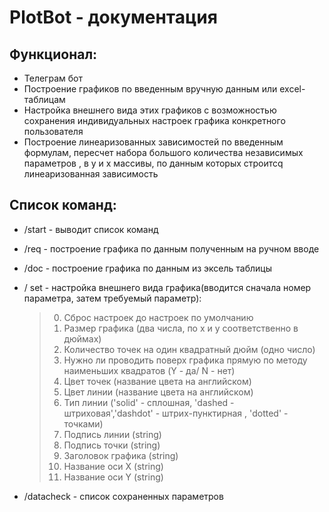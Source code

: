 # PlotBot - документация

## Функционал:
- Телеграм бот
- Построение графиков по введенным вручную данным или excel-таблицам
- Настройка внешнего вида этих графиков с возможностью сохранения индивидуальных настроек графика конкретного пользователя
- Построение линеаризованных зависимостей по введенным формулам, пересчет набора большого количества независимых параметров , в y и х массивы, по данным которых строитсq линеаризованная зависимость

## Список команд:
 - /start - выводит список команд

 - /req - построение графика по данным полученным на ручном вводе
 
 - /doc - построение графика по данным из эксель таблицы
 
- / set - настройка внешнего вида графика(вводится сначала номер параметра, затем требуемый параметр):

  >0. Сброс настроек до настроек по умолчанию
  >1. Размер графика (два числа, по х и y соответственно в дюймах)
  >2. Количество точек на один квадратный дюйм  (одно число)
  >3. Нужно ли проводить поверх графика прямую по методу наименьших квадратов (Y - да/ N - нет)
  >4. Цвет точек (название цвета на английском)
  >5. Цвет линии (название цвета на английском)
  >6. Тип линии ('solid' - сплошная, 'dashed - штриховая','dashdot' - штрих-пунктирная , 'dotted' - точками)
  >7. Подпись линии (string)
  >8. Подпись точки (string)
  >9. Заголовок графика (string)
  >10. Название оси Х (string)
  >11. Название оси Y (string)
 
 
 - /datacheck - список сохраненных параметров
